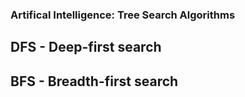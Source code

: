 ### Artifical Intelligence: Tree Search Algorithms
## DFS - Deep-first search
## BFS - Breadth-first search
